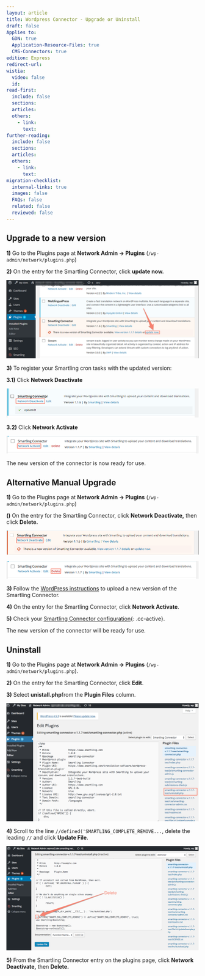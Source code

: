 ```yaml
---
layout: article
title: Wordpress Connector - Upgrade or Uninstall
draft: false
Applies to:
  GDN: true
  Application-Resource-Files: true
  CMS-Connectors: true
edition: Express
redirect-url:
wistia:
  video: false
  id:
read-first:
  include: false
  sections:
  articles:
  others:
    - link:
      text:
further-reading:
  include: false
  sections:
  articles:
  others:
    - link:
      text:
migration-checklist:
  internal-links: true
  images: false
  FAQs: false
  related: false
  reviewed: false
---
```



## Upgrade to a new version

**1)** Go to the Plugins page at **Network Admin -&gt; Plugins** (`/wp-admin/network/plugins.php`)

**2)** On the entry for the Smartling Connector, click **update now.**

![](/uploads/versions/74m0zkd---x----1190-486x---.png)

**3)** To register your Smartling cron tasks with the updated version:

**3.1)** Click **Network Deactivate**

![](/uploads/versions/0moi9kv---x----986-148x---.png)

**3.2)** Click **Network Activate**

![](/uploads/versions/k48rv9y_png__1183-807_---x----966-89x---.png)

The new version of the connector is now ready for use.

## Alternative Manual Upgrade

**1)** Go to the Plugins page at **Network Admin -&gt; Plugins** (`/wp-admin/network/plugins.php`)

**()** On the entry for the Smartling Connector, click **Network Deactivate,** then click **Delete.**

![](/uploads/versions/74m0zkd-1---x----987-123x---.png)

![](/uploads/versions/k48rv9y_png__1183-807_-1---x----966-89x---.png)

**3)** Follow the [WordPress instructions](https://codex.wordpress.org/Managing_Plugins#Manual_Plugin_Installation) to upload a new version of the Smartling Connector.

**4)** On the entry for the Smartling Connector, click **Network Activate**.

**5)** Check your [Smartling Connector configuration](/support/articles/wordpress-connector-install-and-configure/#configure-smartling-plugin){: .cc-active}.

The new version of the connector will be ready for use.

## Uninstall

**1)** Go to the Plugins page at&nbsp;**Network Admin -&gt; Plugins** (`/wp-admin/network/plugins.php`).

**2)**&nbsp;On the entry for the Smartling Connector, click **Edit**.

**3)** Select&nbsp;**unistall.php**from the **Plugin Files** column.

![](/uploads/versions/edit_plugins_-_network_admin__wpmod2_dev_smartling_net_sites_-_wordpress---x----1095-671x---.png)

**4)** Scroll to the line `//defined('SMARTLING_COMPLETE_REMOVE...`, delete the leading `//` and click **Update File**.

![](/uploads/versions/edit_plugins_-_network_admin__wpmod2_dev_smartling_net_sites_-_wordpress-1---x----1221-662x---.png)

**5)** From the Smartling Connector entry on the plugins page, click&nbsp;**Network Deactivate,** then&nbsp;**Delete.**